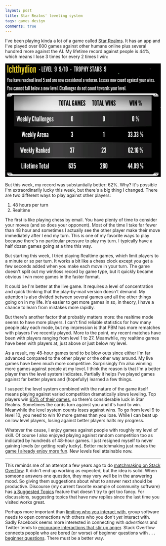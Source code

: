 ```yaml
---
layout: post
title: Star Realms' leveling system
tags: games design
comments: true
---
```


I've been playing kinda a lot of a game called [Star
Realms](https://boardgames.stackexchange.com/questions/50856/does-it-matter-what-faction-mech-world-is). It
has an app and I've played over 600 games against other humans online
plus several hundred more against the AI. My lifetime record against
people is 44%, which means I lose 3 times for every 2 times I win:

![My Star Realms profile](/images/star_realms_profile.png)

But this week, my record was substantially better: 62%. Why? It's
possible I'm extraordinarily lucky this week, but there's a big thing
I changed. There are two different ways to play against other players:

1. 48 hours per turn
2. Realtime

The first is like playing chess by email. You have plenty of time to
consider your moves (and so does your opponent). Most of the time I
take far fewer than 48 hour and sometimes I actually see the other
player make their move immediately after I end my turn. This is one of
my favorite ways to play because there's no particular pressure to
play my turn. I typically have a half dozen games going at a time this
way.

But starting this week, I tried playing Realtime games, which limit
players to a minute or so per turn. It works a bit like a chess clock
except you get a few seconds added when you make each move in your
turn. The game doesn't split out my win/loss record by game type, but
it quickly became obvious I win more games in the faster format.

It could be I'm better at the live game. It requires a level of
concentration and quick thinking that the play-by-mail version doesn't
demand. My attention is also divided between several games and all the
other things going on in my life. It's easier to get more games
in so, in theory, I have a chance to learn from mistakes more rapidly.

But there's another factor that probably matters more: the realtime
mode seems to have more players. I can't find reliable statistics for
how many people play each mode, but my impression is that PBM has more
rematches with players I've recently played. More to the point, my
recent matches have been with players ranging from level 1
to 27. Meanwhile, my realtime games have been with players at, just
above or just below my level.

As a result, my 48-hour games tend to be blow outs since either I'm
far advanced compared to the other player or the other way around. My
live games have been much more competitive. Surprisingly I'm also
winning more games against people at my level. I think the reason is
that I'm a better player than the level system indicates. Partially it
helps I've played games against far better players and (hopefully)
learned a few things.

I suspect the level system combined with the nature of the game itself
means playing against varied competition dramatically slows
leveling. Top players win [65% of their
games](https://boardgamegeek.com/thread/1820377/article/26512475#26512475),
so there's considerable luck in Star Realms. Sometimes the cards turn
against you and it's hard to win. Meanwhile the level system counts
loses against wins. To go from level 9 to level 10, you need to win 10
more games than you lose. While I can beat up on low level players,
losing against better players halts my progress.

Whatever the cause, I enjoy games against people with roughly my level
of skill. Of course I also enjoyed playing against random competition
too as indicated by hundreds of 48-hour games. I just resigned myself
to never gaining levels (or getting really lucky). Better matchmaking
just makes the [game I already enjoy more
fun](https://a16z.com/2020/01/13/game-design-not-gamification/). New
levels feel attainable now.

---

This reminds me of an attempt a few years ago to do [matchmaking on
Stack
Overflow](https://meta.stackoverflow.com/questions/289702/help-build-a-good-find-the-next-question-to-answer-query). It
didn't end up working as expected, but the idea is solid. When someone
answers one question, they may very well be in the answering mood. So
giving them suggestions about what to answer next should be
productive. Discourse (my current favorite example of community
software) has [a Suggested
Topics](https://meta.discourse.org/t/how-does-discourse-determine-what-suggested-topics-to-show/125805)
feature that doesn't try to get too fancy. For discussions, suggesting
topics that have new replies since the last time you visited works
great.

Perhaps more important than [limiting who you interact
with](/2020/09/24/ignoring_others.html), group software needs to open
connections with others who you don't _yet_ interact with. Sadly
Facebook seems more interested in connecting with _advertisers_ and
Twitter tends to [encourage interactions that stir up
anger](https://www.shamusyoung.com/twentysidedtale/?p=46541). Stack
Overflow connects people who are bored (or worse) of beginner
questions with . . . [beginner
questions](https://meta.stackoverflow.com/questions/392414/wheres-the-new-boatload-of-experts-who-can-explain-stuff-to-me-like-im-five/392487#392487). There
must be a better way.


